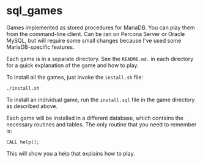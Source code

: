 # sql_games

Games implemented as stored procedures for MariaDB. You can play them from the command-line client. Can be ran on Percona Server or Oracle MySQL, but will require some small changes because I've used some MariaDB-specific features.

Each game is in a separate directory. See the `README.md.` in each directory for a quick explanation of the game and how to play.

To install all the games, just invoke the `install.sh` file:

```
./install.sh
```

To install an individual game, run the `install.sql` file in the game directory as described above.

Each game will be installed in a different database, which contains the necessary routines and tables. The only routine that you need to remember is:

```
CALL help();
```

This will show you a help that explains how to play.
